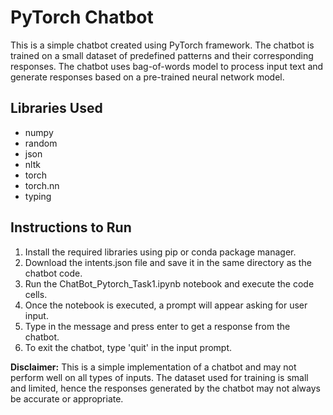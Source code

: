 # PyTorch Chatbot

This is a simple chatbot created using PyTorch framework. The chatbot is trained on a small dataset of predefined patterns and their corresponding responses. The chatbot uses bag-of-words model to process input text and generate responses based on a pre-trained neural network model.

## Libraries Used
- numpy
- random
- json
- nltk
- torch
- torch.nn
- typing

## Instructions to Run

1. Install the required libraries using pip or conda package manager.
2. Download the intents.json file and save it in the same directory as the chatbot code.
3. Run the ChatBot_Pytorch_Task1.ipynb notebook and execute the code cells.
4. Once the notebook is executed, a prompt will appear asking for user input.
5. Type in the message and press enter to get a response from the chatbot.
6. To exit the chatbot, type 'quit' in the input prompt.

**Disclaimer:** This is a simple implementation of a chatbot and may not perform well on all types of inputs. The dataset used for training is small and limited, hence the responses generated by the chatbot may not always be accurate or appropriate.
